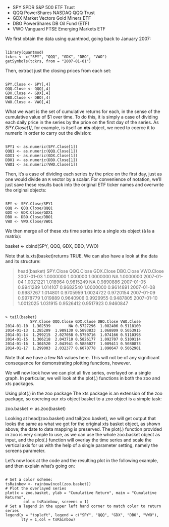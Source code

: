 - SPY SPDR S&P 500 ETF Trust
- QQQ PowerShares NASDAQ QQQ Trust
- GDX Market Vectors Gold Miners ETF
- DBO PowerShares DB Oil Fund (ETF)
- VWO Vanguard FTSE Emerging Markets ETF

We first obtain the data using quantmod, going back to January 2007:
<pre><code>
library(quantmod)
tckrs <- c("SPY", "QQQ", "GDX", "DBO", "VWO")
getSymbols(tckrs, from = "2007-01-01")
</code></pre>
Then, extract just the closing prices from each set:
<pre><code>
SPY.Close <- SPY[,4]
QQQ.Close <- QQQ[,4]
GDX.Close <- GDX[,4]
DBO.Close <- DBO[,4]
VWO.Close <- VWO[,4]
</code></pre>
What we want is the set of cumulative returns for each, in the sense of the cumulative value of $1 over time.  To do this, it is simply a case of dividing each daily price in the series by the price on the first day of the series.  As *SPY.Close[1]*, for example, is itself an **xts** object, we need to coerce it to numeric in order to carry out the division:
<pre><code>
SPY1 <- as.numeric(SPY.Close[1])
QQQ1 <- as.numeric(QQQ.Close[1])
GDX1 <- as.numeric(GDX.Close[1])
DBO1 <- as.numeric(DBO.Close[1])
VWO1 <- as.numeric(VWO.Close[1])
</code></pre>
Then, it’s a case of dividing each series by the price on the first day, just as one would divide an `R` vector by a scalar.  For convenience of notation, we’ll just save these results back into the original ETF ticker names and overwrite the original objects:
<pre><code>
SPY <- SPY.Close/SPY1
QQQ <- QQQ.Close/QQQ1
GDX <- GDX.Close/GDX1
DBO <- DBO.Close/DBO1
VWO <- VWO.Close/VWO1
</code></pre>
We then merge all of these xts time series into a single xts object (à la a matrix):

basket <- cbind(SPY, QQQ, GDX, DBO, VWO)

Note that is.xts(basket)returns TRUE. We can also have a look at the data and its structure:

> head(basket)
           SPY.Close QQQ.Close GDX.Close DBO.Close VWO.Close
2007-01-03 1.0000000  1.000000 1.0000000        NA 1.0000000
2007-01-04 1.0021221  1.018964 0.9815249        NA 0.9890886
2007-01-05 0.9941289  1.014107 0.9682540 1.0000000 0.9614891
2007-01-08 0.9987267  1.014801 0.9705959 1.0024722 0.9720154
2007-01-09 0.9978779  1.019889 0.9640906 0.9929955 0.9487805
2007-01-10 1.0012025  1.031915 0.9526412 0.9517923 0.9460847

<pre><code>
> tail(basket)
           SPY.Close QQQ.Close GDX.Close DBO.Close VWO.Close
2014-01-10  1.302539        NA 0.5727296  1.082406 0.5118100
2014-01-13  1.285209  1.989130 0.5893833  1.068809 0.5053915
2014-01-14  1.299215  2.027058 0.5750716  1.074166 0.5110398
2014-01-15  1.306218  2.043710 0.5826177  1.092707 0.5109114
2014-01-16  1.304520  2.043941 0.5886027  1.089411 0.5080873
2014-01-17  1.299003  2.032377 0.6070778  1.090647 0.5062901
</code></pre>

Note that we have a few NA values here.  This will not be of any significant consequence for demonstrating plotting functions, however.

We will now look how we can plot all five series, overlayed on a single graph.  In particular, we will look at the plot(.) functions in both the zoo and xts packages.

Using plot(.) in the zoo package
The xts package is an extension of the zoo package, so coercing our xts object basket to a zoo object is a simple task:

 zoo.basket <- as.zoo(basket)

Looking at head(zoo.basket) and tail(zoo.basket), we will get output that looks the same as what we got for the original xts basket object, as shown above; the date to data mapping is preserved. The plot(.) function provided in zoo is very simple to use, as we can use the whole zoo.basket object as input, and the plot(.) function will overlay the time series and scale the vertical axis for us with the help of a single parameter setting, namely the screens parameter.

Let’s now look at the code and the resulting plot in the following example, and then explain what’s going on:
<pre><code>
# Set a color scheme:
tsRainbow <- rainbow(ncol(zoo.basket))
# Plot the overlayed series
plot(x = zoo.basket, ylab = "Cumulative Return", main = "Cumulative Returns",
        col = tsRainbow, screens = 1)
# Set a legend in the upper left hand corner to match color to return series
legend(x = "topleft", legend = c("SPY", "QQQ", "GDX", "DBO", "VWO"), 
       lty = 1,col = tsRainbow)
</code></pre>
  
